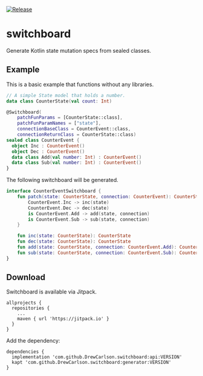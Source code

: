 [![Release](https://jitpack.io/v/DrewCarlson/switchboard.svg)](https://jitpack.io/#DrewCarlson/switchboard)

# switchboard
Generate Kotlin state mutation specs from sealed classes.

## Example
This is a basic example that functions without any libraries.

```kotlin
// A simple State model that holds a number.
data class CounterState(val count: Int)

@Switchboard(
    patchFunParams = [CounterState::class],
    patchFunParamNames = ["state"],
    connectionBaseClass = CounterEvent::class,
    connectionReturnClass = CounterState::class)
sealed class CounterEvent {
  object Inc : CounterEvent()
  object Dec : CounterEvent()
  data class Add(val number: Int) : CounterEvent()
  data class Sub(val number: Int) : CounterEvent()
}
```
The following switchboard will be generated.
```kotlin
interface CounterEventSwitchboard {
    fun patch(state: CounterState, connection: CounterEvent): CounterState = when (connection) {
        CounterEvent.Inc -> inc(state)
        CounterEvent.Dec -> dec(state)
        is CounterEvent.Add -> add(state, connection)
        is CounterEvent.Sub -> sub(state, connection)
    }

    fun inc(state: CounterState): CounterState
    fun dec(state: CounterState): CounterState
    fun add(state: CounterState, connection: CounterEvent.Add): CounterState
    fun sub(state: CounterState, connection: CounterEvent.Sub): CounterState
}
```

## Download
Switchboard is available via Jitpack.
```
allprojects {
  repositories {
    ...
    maven { url 'https://jitpack.io' }
  }
}
```
Add the dependency:
```
dependencies {
  implementation 'com.github.DrewCarlson.switchboard:api:VERSION'
  kapt 'com.github.DrewCarlson.switchboard:generator:VERSION'
}
```
